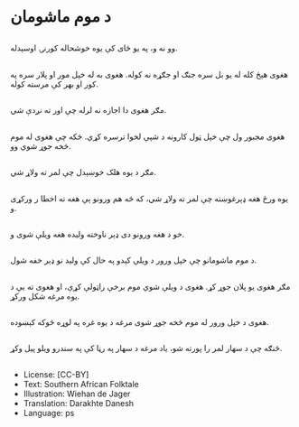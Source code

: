 # د موم ماشومان

##
وو نه و، په یو ځای کې یوه خوشحاله کورنۍ اوسېدله.

##
هغوی هېڅ کله له یو بل سره جنګ او جګړه نه کوله. هغوی به له خپل مور او پلار سره په کور او بهر کې مرسته کوله.

##
مګر هغوی دا اجازه نه لرله چې اور ته نږدې شي.

##
هغوی مجبور ول چې خپل ټول کارونه د شپې لخوا ترسره کړي. ځکه چې هغوی له موم څخه جوړ شوي وو.

##
مګر د یوه هلک خوښېدل چې لمر ته ولاړ شي.

##
یوه ورځ هغه ډېرغوښته چې لمر ته ولاړ شي، که څه هم ورونو ېې هغه ته اخطا ر ورکړی و.

##
خو د هغه ورونو دى ډېر ناوخته وليده هغه ویلې شوی و.

##
د موم ماشومانو چې خپل ورور د ویلې کېدو په حال کې ولید نو ډېر خفه شول.

##
مګر هغوی یو پلان جوړ کړ. هغوی د ویلې شوي موم برخې راټولې کړې، او هغوی ته یې د یوه مرغه شکل ورکړ.

##
هغوی د خپل ورور له موم څخه جوړ شوی مرغه د یوه غره په لوړه څوکه کېښوده.

##
څنګه چې د سهار لمر را پورته شو، یاد مرغه د سهار په رڼا کې په سندرو ویلو پيل وکړ.

##
* License: [CC-BY]
* Text: Southern African Folktale
* Illustration: Wiehan de Jager
* Translation: Darakhte Danesh
* Language: ps

